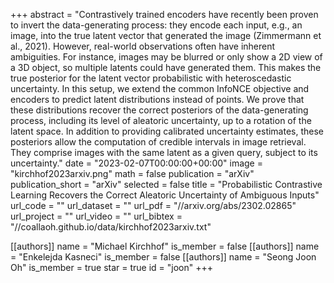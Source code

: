 +++
abstract = "Contrastively trained encoders have recently been proven to invert the data-generating process: they encode each input, e.g., an image, into the true latent vector that generated the image (Zimmermann et al., 2021). However, real-world observations often have inherent ambiguities. For instance, images may be blurred or only show a 2D view of a 3D object, so multiple latents could have generated them. This makes the true posterior for the latent vector probabilistic with heteroscedastic uncertainty. In this setup, we extend the common InfoNCE objective and encoders to predict latent distributions instead of points. We prove that these distributions recover the correct posteriors of the data-generating process, including its level of aleatoric uncertainty, up to a rotation of the latent space. In addition to providing calibrated uncertainty estimates, these posteriors allow the computation of credible intervals in image retrieval. They comprise images with the same latent as a given query, subject to its uncertainty."
date = "2023-02-07T00:00:00+00:00"
image = "kirchhof2023arxiv.png"
math = false
publication = "arXiv"
publication_short = "arXiv"
selected = false
title = "Probabilistic Contrastive Learning Recovers the Correct Aleatoric Uncertainty of Ambiguous Inputs"
url_code = ""
url_dataset = ""
url_pdf = "//arxiv.org/abs/2302.02865"
url_project = ""
url_video = ""
url_bibtex = "//coallaoh.github.io/data/kirchhof2023arxiv.txt"

[[authors]]
    name = "Michael Kirchhof"
    is_member = false
[[authors]]
    name = "Enkelejda Kasneci"
    is_member = false
[[authors]]
    name = "Seong Joon Oh"
    is_member = true
    star = true
    id = "joon"
+++
